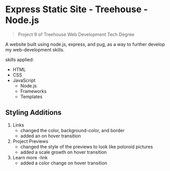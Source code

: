 # Express Static Site - Treehouse - Node.js

> Project 9 of Treehouse Web Development Tech Degree

A website built using node.js, express, and pug, as a way to further develop my web-development skills.

skills applied:

- HTML
- CSS
- JavaScript
  - Node.js
  - Frameworks
  - Templates

## Styling Additions

1. Links
   - changed the color, background-color, and border
   - added an on hover transition
1. Project Previews
   - changed the style of the previews to look like poloroid pictures
   - added a scale growth on hover transition
1. Learn more -link
   - added a color change on hover transition

